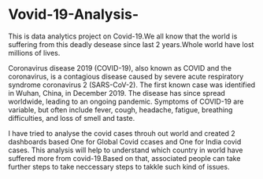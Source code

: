 # Vovid-19-Analysis-
This is data analytics project on Covid-19.We all know that the world is suffering from this deadly desease since last 2 years.Whole world have lost millions of lives.

Coronavirus disease 2019 (COVID-19), also known as COVID and the coronavirus, is a contagious disease caused by severe acute respiratory syndrome coronavirus 2 (SARS-CoV-2). The first known case was identified in Wuhan, China, in December 2019. The disease has since spread worldwide, leading to an ongoing pandemic.
Symptoms of COVID-19 are variable, but often include fever, cough, headache, fatigue, breathing difficulties, and loss of smell and taste.

I have tried to analyse the covid cases throuh out world and created 2 dashboards based One for Global Covid ccases and One for India covid cases.
This analysis will help to understand which country in world have suffered more from covid-19.Based on that, associated people can take further steps to take neccessary 
steps to takkle such kind of issues.
